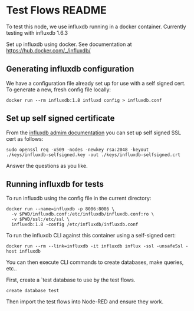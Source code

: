 # Test Flows README

To test this node, we use influxdb running in a docker container.  Currently testing with influxdb 1.6.3

Set up influxdb using docker.  See documentation at https://hub.docker.com/_/influxdb/

## Generating influxdb configuration

We have a configuration file already set up for use with a self signed cert.  To generate a new, fresh config file locally:

    docker run --rm influxdb:1.8 influxd config > influxdb.conf

## Set up self signed certificate

From the [influxdb admim documentation](https://docs.influxdata.com/influxdb/v1.6/administration/https_setup/) you can set up
self signed SSL cert as follows:

    sudo openssl req -x509 -nodes -newkey rsa:2048 -keyout ./keys/influxdb-selfsigned.key -out ./keys/influxdb-selfsigned.crt

Answer the questions as you like.

## Running influxdb for tests

To run influxdb using the config file in the current directory:

    docker run --name=influxdb -p 8086:8086 \
      -v $PWD/influxdb.conf:/etc/influxdb/influxdb.conf:ro \
      -v $PWD/ssl:/etc/ssl \
      influxdb:1.8 -config /etc/influxdb/influxdb.conf

To run the influxdb CLI against this container using a self-signed cert:

    docker run --rm --link=influxdb -it influxdb influx -ssl -unsafeSsl -host influxdb

You can then execute CLI commands to create databases, make queries, etc..

First, create a `test database to use by the test flows.  

    create database test

Then import the test flows into Node-RED and ensure they work.